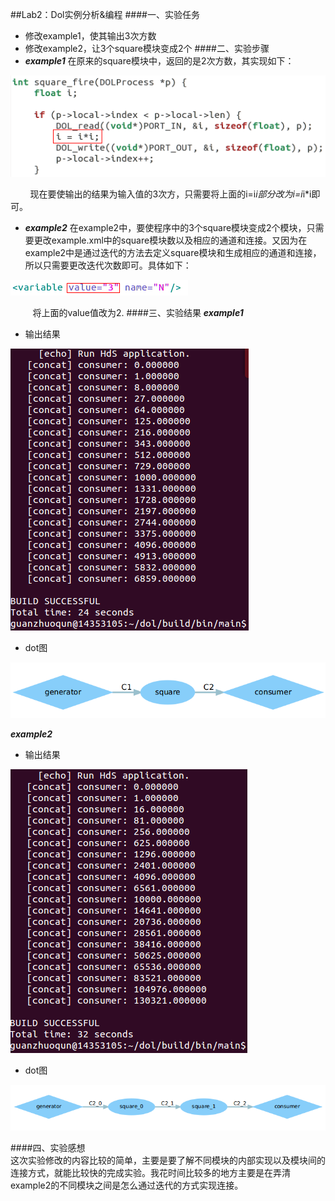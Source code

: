 ##Lab2：Dol实例分析&编程
####一、实验任务
- 修改example1，使其输出3次方数
- 修改example2，让3个square模块变成2个
####二、实验步骤
- ***example1***
 在原来的square模块中，返回的是2次方数，其实现如下：
 
 ![Alt text|center](./example1_code.png)
 
        现在要使输出的结果为输入值的3次方，只需要将上面的i=i*i部分改为i=i*i*i即可。

- ***example2***
在example2中，要使程序中的3个square模块变成2个模块，只需要更改example.xml中的square模块数以及相应的通道和连接。又因为在example2中是通过迭代的方法去定义square模块和生成相应的通道和连接，所以只需要更改迭代次数即可。具体如下：

![Alt text|center](./example2_code.png)

         将上面的value值改为2.
####三、实验结果
 ***example1***
- 输出结果

![Alt text|center](./example1_result.png)

- dot图

![Alt text|center](./example1_dol.png)

***example2***
- 输出结果

![Alt text|center](./example2_result.png)

- dot图

![Alt text|center](./example2_dol.png)

####四、实验感想   
   这次实验修改的内容比较的简单，主要是要了解不同模块的内部实现以及模块间的连接方式，就能比较快的完成实验。我花时间比较多的地方主要是在弄清example2的不同模块之间是怎么通过迭代的方式实现连接。


